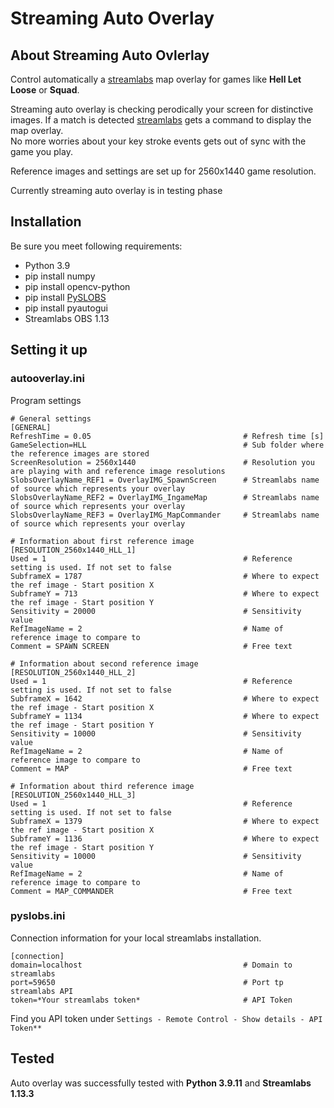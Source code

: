 # Streaming Auto Overlay
## About Streaming Auto Ovlerlay  
Control automatically a [streamlabs](https://streamlabs.com/) map overlay for games like **Hell Let Loose** or **Squad**.  
  
Streaming auto overlay is checking perodically your screen for distinctive images. If a match is detected [streamlabs](https://streamlabs.com/) gets a command to display the map overlay.  
No more worries about your key stroke events gets out of sync with the game you play.  
  
Reference images and settings are set up for 2560x1440 game resolution.  
  
Currently streaming auto overlay is in testing phase

## Installation
Be sure you meet following requirements:  
- Python 3.9
- pip install numpy
- pip install opencv-python
- pip install [PySLOBS](https://github.com/Julian-O/PySLOBS/tree/master)
- pip install pyautogui
- Streamlabs OBS 1.13

## Setting it up
### autooverlay.ini  
Program settings
```config
# General settings
[GENERAL]
RefreshTime = 0.05                                  # Refresh time [s]
GameSelection=HLL                                   # Sub folder where the reference images are stored
ScreenResolution = 2560x1440                        # Resolution you are playing with and reference image resolutions
SlobsOverlayName_REF1 = OverlayIMG_SpawnScreen      # Streamlabs name of source which represents your overlay
SlobsOverlayName_REF2 = OverlayIMG_IngameMap        # Streamlabs name of source which represents your overlay
SlobsOverlayName_REF3 = OverlayIMG_MapCommander     # Streamlabs name of source which represents your overlay

# Information about first reference image
[RESOLUTION_2560x1440_HLL_1]
Used = 1                                            # Reference setting is used. If not set to false
SubframeX = 1787                                    # Where to expect the ref image - Start position X
SubframeY = 713                                     # Where to expect the ref image - Start position Y
Sensitivity = 20000                                 # Sensitivity value
RefImageName = 2                                    # Name of reference image to compare to 
Comment = SPAWN SCREEN                              # Free text

# Information about second reference image
[RESOLUTION_2560x1440_HLL_2]
Used = 1                                            # Reference setting is used. If not set to false
SubframeX = 1642                                    # Where to expect the ref image - Start position X
SubframeY = 1134                                    # Where to expect the ref image - Start position Y
Sensitivity = 10000                                 # Sensitivity value
RefImageName = 2                                    # Name of reference image to compare to 
Comment = MAP                                       # Free text

# Information about third reference image
[RESOLUTION_2560x1440_HLL_3]    
Used = 1                                            # Reference setting is used. If not set to false
SubframeX = 1379                                    # Where to expect the ref image - Start position X
SubframeY = 1136                                    # Where to expect the ref image - Start position Y
Sensitivity = 10000                                 # Sensitivity value
RefImageName = 2                                    # Name of reference image to compare to 
Comment = MAP_COMMANDER                             # Free text
```
### pyslobs.ini  
Connection information for your local streamlabs installation.  
```config
[connection]
domain=localhost                                    # Domain to streamlabs
port=59650                                          # Port tp streamlabs API
token=*Your streamlabs token*                       # API Token
```
Find you API token under `Settings - Remote Control - Show details - API Token**`

## Tested
Auto overlay was successfully tested with **Python 3.9.11** and **Streamlabs 1.13.3**


